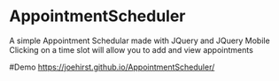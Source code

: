 # AppointmentScheduler
A simple Appointment Schedular made with JQuery and JQuery Mobile
Clicking on a time slot will allow you to add and view appointments

#Demo
https://joehirst.github.io/AppointmentScheduler/
